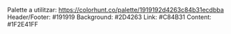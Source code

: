 Palette a utilitzar: https://colorhunt.co/palette/1919192d4263c84b31ecdbba
Header/Footer: #191919
Background: #2D4263
Link: #C84B31
Content: #1F2E41FF